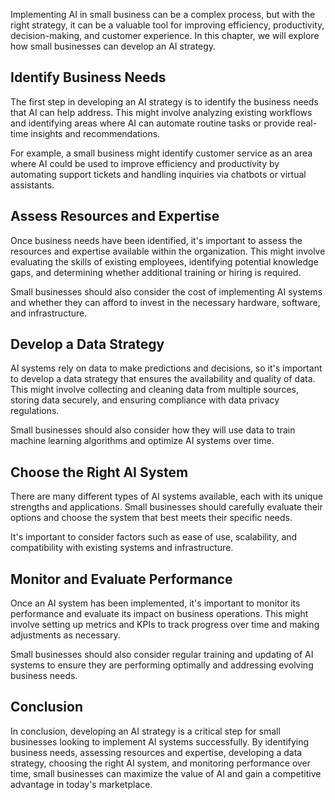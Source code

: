 
Implementing AI in small business can be a complex process, but with the right strategy, it can be a valuable tool for improving efficiency, productivity, decision-making, and customer experience. In this chapter, we will explore how small businesses can develop an AI strategy.

Identify Business Needs
-----------------------

The first step in developing an AI strategy is to identify the business needs that AI can help address. This might involve analyzing existing workflows and identifying areas where AI can automate routine tasks or provide real-time insights and recommendations.

For example, a small business might identify customer service as an area where AI could be used to improve efficiency and productivity by automating support tickets and handling inquiries via chatbots or virtual assistants.

Assess Resources and Expertise
------------------------------

Once business needs have been identified, it's important to assess the resources and expertise available within the organization. This might involve evaluating the skills of existing employees, identifying potential knowledge gaps, and determining whether additional training or hiring is required.

Small businesses should also consider the cost of implementing AI systems and whether they can afford to invest in the necessary hardware, software, and infrastructure.

Develop a Data Strategy
-----------------------

AI systems rely on data to make predictions and decisions, so it's important to develop a data strategy that ensures the availability and quality of data. This might involve collecting and cleaning data from multiple sources, storing data securely, and ensuring compliance with data privacy regulations.

Small businesses should also consider how they will use data to train machine learning algorithms and optimize AI systems over time.

Choose the Right AI System
--------------------------

There are many different types of AI systems available, each with its unique strengths and applications. Small businesses should carefully evaluate their options and choose the system that best meets their specific needs.

It's important to consider factors such as ease of use, scalability, and compatibility with existing systems and infrastructure.

Monitor and Evaluate Performance
--------------------------------

Once an AI system has been implemented, it's important to monitor its performance and evaluate its impact on business operations. This might involve setting up metrics and KPIs to track progress over time and making adjustments as necessary.

Small businesses should also consider regular training and updating of AI systems to ensure they are performing optimally and addressing evolving business needs.

Conclusion
----------

In conclusion, developing an AI strategy is a critical step for small businesses looking to implement AI systems successfully. By identifying business needs, assessing resources and expertise, developing a data strategy, choosing the right AI system, and monitoring performance over time, small businesses can maximize the value of AI and gain a competitive advantage in today's marketplace.
